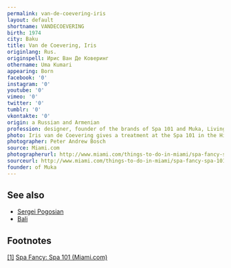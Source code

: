 ```yaml
---
permalink: van-de-coevering-iris
layout: default
shortname: VANDECOEVERING
birth: 1974
city: Baku
title: Van de Coevering, Iris
originlang: Rus.
originspell: Ирис Ван Де Коверинг
othername: Uma Kumari
appearing: Born
facebook: '0'
instagram: '0'
youtube: '0'
vimeo: '0'
twitter: '0'
tumblr: '0'
vkontakte: '0'
origin: a Russian and Armenian
profession: designer, founder of the brands of Spa 101 and Muka, Living in Denpasar.
photo: Iris van de Coevering gives a treatment at the Spa 101 in the Hilton Bentley
photographer: Peter Andrew Bosch
source: Miami.com
photographerurl: http://www.miami.com/things-to-do-in-miami/spa-fancy-spa-101-1271
sourceurl: http://www.miami.com/things-to-do-in-miami/spa-fancy-spa-101-1271
founder: of Muka
---
```


## See also

+ [Sergei Pogosian](pogosian-sergei)
+ [Bali](bali)

## Footnotes

[[1]](#a1) <span id="f1"></span> [Spa Fancy: Spa 101 (Miami.com)](http://www.miami.com/things-to-do-in-miami/spa-fancy-spa-101-1271/)

